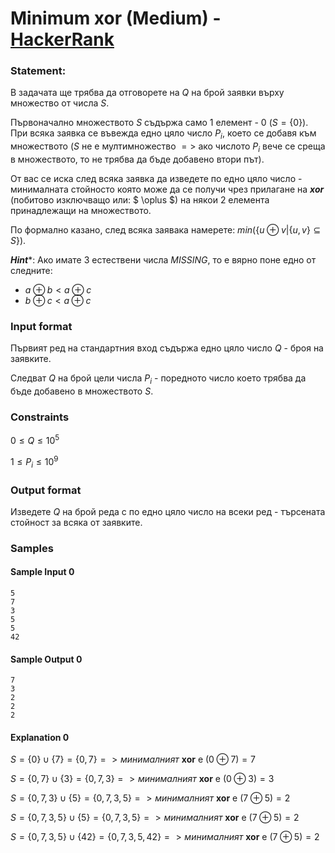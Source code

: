 #  Minimum xor (Medium) - [HackerRank](<https://www.hackerrank.com/contests/sda-hw-7-2023/challenges/minimum-xor-3>)


### Statement:

В задачата ще трябва да отговорете на $Q$ на брой заявки върху множество от числа $S$.

Първоначално множеството $S$ съдържа само $1$ елемент - $0$ ($S=\{0\}$). При всяка заявка се въвежда едно цяло число $P_i$, което се добавя към множеството ($S$ не е мултимножество $=>$ ако числото $P_i$ вече се среща в множеството, то не трябва да бъде добавено втори път).

От вас се иска след всяка заявка да изведете по едно цяло число - минималната стойносто която може да се получи чрез прилагане на ***xor*** (побитово изключващо или: $ \oplus $) на някои 2 елемента принадлежащи на множеството. 

По формално казано, след всяка заявака намерете: $min(\{ u \oplus v|\{u,v\} \subseteq S\})$.

***Hint****: Ако имате 3 естествени числа $MISSING$, то е вярно поне едно от следните:

* $a \oplus b < a \oplus c$
* $b \oplus c < a \oplus c$


### Input format

Първият ред на стандартния вход съдържа едно цяло число $Q$ - броя на заявките.

Следват $Q$ на брой цели числа $P_i$ - поредното число което трябва да бъде добавено в множеството $S$.


### Constraints

$0 \le Q \le 10^5$

$1 \le P_i \le 10^9$


### Output format

Изведете $Q$ на брой реда с по едно цяло число на всеки ред - търсената стойност за всяка от заявките.


### Samples


#### Sample Input 0
```
5
7
3
5
5
42
```

#### Sample Output 0
```
7
3
2
2
2
```

#### Explanation 0
 $S = \{ 0\}\cup \{ 7\} = \{0,7\} => минималният$ $\mathbf {xor}$ e $(0 \oplus 7) = 7$ 

  $S = \{ 0,7\}\cup \{ 3\} = \{0,7,3\} => минималният$ $\mathbf {xor}$ e $(0 \oplus 3) = 3$ 

$S = \{ 0,7,3\}\cup \{ 5\} = \{0,7,3,5\} => минималният$ $\mathbf {xor}$ e $(7 \oplus 5) = 2$ 

 $S = \{ 0,7,3,5\}\cup \{ 5\} = \{0,7,3,5\} => минималният$ $\mathbf {xor}$ e $(7 \oplus 5) = 2$ 

 $S = \{ 0,7,3,5\}\cup \{ 42\} = \{0,7,3,5,42\} => минималният$ $\mathbf {xor}$ e $(7 \oplus 5) = 2$ 






